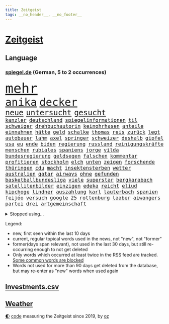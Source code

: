 ```yaml
---
title: Zeitgeist
tags: __no_header__, __no_footer__
---
```


# [Zeitgeist](https://oliz.io/zeitgeist/)

## Language

<h3><a href="https://www.spiegel.de" target="_blank">spiegel.de</a> (German, 5 to 2 occurrences)</h3>
<p style="font-family:monospace">
<span style="font-size:32pt"><a href="news_links.html#mehr" class="current">mehr</a></span>
<br>
<span style="font-size:25pt"><a href="news_links.html#anika" class="new">anika</a></span>
<span style="font-size:25pt"><a href="news_links.html#decker" class="current">decker</a></span>
<br>
<span style="font-size:18pt"><a href="news_links.html#neue" class="current">neue</a></span>
<span style="font-size:18pt"><a href="news_links.html#untersucht" class="current">untersucht</a></span>
<span style="font-size:18pt"><a href="news_links.html#gesucht" class="current">gesucht</a></span>
<br>
<span style="font-size:12pt"><a href="news_links.html#kanzler" class="current">kanzler</a></span>
<span style="font-size:12pt"><a href="news_links.html#deutschland" class="current">deutschland</a></span>
<span style="font-size:12pt"><a href="news_links.html#spiegelinformationen" class="current">spiegelinformationen</a></span>
<span style="font-size:12pt"><a href="news_links.html#til" class="new">til</a></span>
<span style="font-size:12pt"><a href="news_links.html#schweiger" class="new">schweiger</a></span>
<span style="font-size:12pt"><a href="news_links.html#drehbuchautorin" class="new">drehbuchautorin</a></span>
<span style="font-size:12pt"><a href="news_links.html#keinohrhasen" class="new">keinohrhasen</a></span>
<span style="font-size:12pt"><a href="news_links.html#anteile" class="current">anteile</a></span>
<span style="font-size:12pt"><a href="news_links.html#einnahmen" class="current">einnahmen</a></span>
<span style="font-size:12pt"><a href="news_links.html#hätte" class="current">hätte</a></span>
<span style="font-size:12pt"><a href="news_links.html#geld" class="current">geld</a></span>
<span style="font-size:12pt"><a href="news_links.html#schalke" class="current">schalke</a></span>
<span style="font-size:12pt"><a href="news_links.html#thomas" class="current">thomas</a></span>
<span style="font-size:12pt"><a href="news_links.html#reis" class="current">reis</a></span>
<span style="font-size:12pt"><a href="news_links.html#zurück" class="current">zurück</a></span>
<span style="font-size:12pt"><a href="news_links.html#legt" class="current">legt</a></span>
<span style="font-size:12pt"><a href="news_links.html#autobauer" class="current">autobauer</a></span>
<span style="font-size:12pt"><a href="news_links.html#lahm" class="current">lahm</a></span>
<span style="font-size:12pt"><a href="news_links.html#axel" class="new">axel</a></span>
<span style="font-size:12pt"><a href="news_links.html#springer" class="current">springer</a></span>
<span style="font-size:12pt"><a href="news_links.html#schweizer" class="current">schweizer</a></span>
<span style="font-size:12pt"><a href="news_links.html#deshalb" class="current">deshalb</a></span>
<span style="font-size:12pt"><a href="news_links.html#gipfel" class="current">gipfel</a></span>
<span style="font-size:12pt"><a href="news_links.html#usa" class="current">usa</a></span>
<span style="font-size:12pt"><a href="news_links.html#eu" class="current">eu</a></span>
<span style="font-size:12pt"><a href="news_links.html#ende" class="current">ende</a></span>
<span style="font-size:12pt"><a href="news_links.html#biden" class="current">biden</a></span>
<span style="font-size:12pt"><a href="news_links.html#regierung" class="current">regierung</a></span>
<span style="font-size:12pt"><a href="news_links.html#russland" class="current">russland</a></span>
<span style="font-size:12pt"><a href="news_links.html#reinigungskräfte" class="new">reinigungskräfte</a></span>
<span style="font-size:12pt"><a href="news_links.html#menschen" class="current">menschen</a></span>
<span style="font-size:12pt"><a href="news_links.html#rubiales" class="current">rubiales</a></span>
<span style="font-size:12pt"><a href="news_links.html#spaniens" class="current">spaniens</a></span>
<span style="font-size:12pt"><a href="news_links.html#jorge" class="current">jorge</a></span>
<span style="font-size:12pt"><a href="news_links.html#vilda" class="current">vilda</a></span>
<span style="font-size:12pt"><a href="news_links.html#bundesregierung" class="current">bundesregierung</a></span>
<span style="font-size:12pt"><a href="news_links.html#geldsegen" class="new">geldsegen</a></span>
<span style="font-size:12pt"><a href="news_links.html#falschen" class="current">falschen</a></span>
<span style="font-size:12pt"><a href="news_links.html#kommentar" class="current">kommentar</a></span>
<span style="font-size:12pt"><a href="news_links.html#profitieren" class="current">profitieren</a></span>
<span style="font-size:12pt"><a href="news_links.html#stockholm" class="current">stockholm</a></span>
<span style="font-size:12pt"><a href="news_links.html#elch" class="current">elch</a></span>
<span style="font-size:12pt"><a href="news_links.html#unten" class="current">unten</a></span>
<span style="font-size:12pt"><a href="news_links.html#zeigen" class="current">zeigen</a></span>
<span style="font-size:12pt"><a href="news_links.html#forschende" class="current">forschende</a></span>
<span style="font-size:12pt"><a href="news_links.html#thüringen" class="current">thüringen</a></span>
<span style="font-size:12pt"><a href="news_links.html#cdu" class="current">cdu</a></span>
<span style="font-size:12pt"><a href="news_links.html#macht" class="current">macht</a></span>
<span style="font-size:12pt"><a href="news_links.html#insektensterben" class="new">insektensterben</a></span>
<span style="font-size:12pt"><a href="news_links.html#wetter" class="current">wetter</a></span>
<span style="font-size:12pt"><a href="news_links.html#australien" class="current">australien</a></span>
<span style="font-size:12pt"><a href="news_links.html#qatar" class="new">qatar</a></span>
<span style="font-size:12pt"><a href="news_links.html#airways" class="new">airways</a></span>
<span style="font-size:12pt"><a href="news_links.html#ohne" class="current">ohne</a></span>
<span style="font-size:12pt"><a href="news_links.html#gefunden" class="current">gefunden</a></span>
<span style="font-size:12pt"><a href="news_links.html#basketballbundesliga" class="new">basketballbundesliga</a></span>
<span style="font-size:12pt"><a href="news_links.html#viele" class="current">viele</a></span>
<span style="font-size:12pt"><a href="news_links.html#superstar" class="current">superstar</a></span>
<span style="font-size:12pt"><a href="news_links.html#bergkarabach" class="current">bergkarabach</a></span>
<span style="font-size:12pt"><a href="news_links.html#satellitenbilder" class="current">satellitenbilder</a></span>
<span style="font-size:12pt"><a href="news_links.html#einzigen" class="current">einzigen</a></span>
<span style="font-size:12pt"><a href="news_links.html#edeka" class="current">edeka</a></span>
<span style="font-size:12pt"><a href="news_links.html#reicht" class="current">reicht</a></span>
<span style="font-size:12pt"><a href="news_links.html#eliud" class="new">eliud</a></span>
<span style="font-size:12pt"><a href="news_links.html#kipchoge" class="new">kipchoge</a></span>
<span style="font-size:12pt"><a href="news_links.html#lindner" class="current">lindner</a></span>
<span style="font-size:12pt"><a href="news_links.html#auszahlung" class="new">auszahlung</a></span>
<span style="font-size:12pt"><a href="news_links.html#karl" class="current">karl</a></span>
<span style="font-size:12pt"><a href="news_links.html#lauterbach" class="current">lauterbach</a></span>
<span style="font-size:12pt"><a href="news_links.html#spanien" class="current">spanien</a></span>
<span style="font-size:12pt"><a href="news_links.html#feijóo" class="current">feijóo</a></span>
<span style="font-size:12pt"><a href="news_links.html#versuch" class="current">versuch</a></span>
<span style="font-size:12pt"><a href="news_links.html#google" class="current">google</a></span>
<span style="font-size:12pt"><a href="news_links.html#25" class="current">25</a></span>
<span style="font-size:12pt"><a href="news_links.html#rottenburg" class="new">rottenburg</a></span>
<span style="font-size:12pt"><a href="news_links.html#laaber" class="new">laaber</a></span>
<span style="font-size:12pt"><a href="news_links.html#aiwangers" class="current">aiwangers</a></span>
<span style="font-size:12pt"><a href="news_links.html#partei" class="current">partei</a></span>
<span style="font-size:12pt"><a href="news_links.html#drei" class="current">drei</a></span>
<span style="font-size:12pt"><a href="news_links.html#artgemeinschaft" class="new">artgemeinschaft</a></span>
</p>
<details>
<summary>Stopped using...</summary>
<p class="former" style="font-size:12pt">
ans(1071) briten(1069) schwarzen(1069) vereinigten(1069) anschlag(1068) binnen(1068) cristiano(1068) ebenfalls(1068) gewaltig(1068) israelischen(1068) hinterlassen(1067) hubschrauber(1067) provinz(1067) sekunden(1067) verlust(1067) ausländische(1066) erfasst(1066) moderne(1066) uspräsidenten(1066) angebot(1065) ankündigung(1065) asche(1065) ausgebrochen(1065) hielt(1065) quartal(1065) widerspricht(1065) öfter(1065) fdpchef(1064) geboren(1064) trainieren(1064) außerdem(1063) bisherige(1063) bitte(1063) kontrollieren(1063) mario(1063) militärs(1063) normal(1063) riesige(1063) schweigen(1063) toni(1063) also(1062) dokumente(1062) israelische(1062) liverpool(1062) sichern(1062) tests(1062) texas(1062) you(1062) anthony(1061) falls(1061) leute(1061) schoss(1061) stattfinden(1061) stimme(1061) englischen(1060) geheimnis(1060) i(1060) märchen(1060) null(1060) obama(1060) verpassen(1060) geschossen(1059) infektion(1059) reichte(1059) schlimmsten(1059) tötung(1059) berichterstattung(1058) durchsuchungen(1058) priester(1058) san(1058) usamerikaner(1058) verpasst(1058) crash(1057) expräsident(1057) nürnberg(1057) bürgermeisterin(1056) schuss(1056) verlierer(1056) anhänger(1055) bundesstaat(1055) erbe(1055) gespräche(1055) medikamente(1055) studien(1055) wiederholt(1055) tragödie(1054) wochenlang(1054) schicken(1053) sinn(1053) vorsprung(1053) wies(1053) wirken(1053) betont(1052) dar(1051) endspiel(1051) steckte(1051) berühmte(1050) olympische(1050) starker(1050) einsetzen(1048) lernt(1048) rollen(1048) schlimmste(1047) voraussetzungen(1047) konsum(1046) entwickeln(1045) hoffnungen(1043) nationalen(1043) weckt(1043) gesichert(1042) konkrete(1041) schrecken(1041) vorgelegt(1041) amerikas(1040) analysiert(1040) insassen(1040) außerhalb(1039) kräfte(1039) stürzen(1039) fußballwm(1037) bangen(1033) fortsetzung(1033) zeigten(1033) finanzielle(1031) istanbul(1031) niedrig(1031) ursprünglich(1023) ausgaben(1014) heizen(1013) ausgetragen(1008) last(1001) billiger(995) einfache(994) woelki(981) berichtete(971) lieferketten(966) gewinne(961) währung(957) 4000(919) politikern(898) enthalten(877) verlag(873) lediglich(850) seither(812) wenigsten(809) kümmern(805) norwegische(796) grundsätzlich(791) zugestimmt(781) landsleute(775) präsentierte(774) superstars(772) verstorben(770) highlights(760) parlaments(752) gerissen(749) 400000(744) zorn(737) nachmittag(735) gemeinschaft(734) hawaii(731) world(730) investiert(729) entlasten(724) spiegelkorrespondent(717) entstanden(715) bedrängnis(704) kunstwerke(702) jährlich(699) energiekosten(698) fdppolitiker(696) bahnen(694) kälte(692) schülerin(675) bekannteste(664) nutzung(663) militärischen(659) meta(651) otto(646) seltene(646) überlebten(632) leitete(624) fördern(617) getreten(617) weltbekannt(617) systematisch(611) geplatzt(607) zweites(607) wettkampf(603) euch(598) pekings(594) 62(583) einheit(581) gastbeitrag(578) überzeugung(578) dortmunder(575) transparenz(573) rené(565) air(559) zurückgewiesen(559) lücken(558) barack(556) gestärkt(555) ukrainenews(554) schildern(552) vermieter(552) odessa(549) erneuerbare(547) messerangriff(540) baustelle(539) herzen(534) hahn(531) dilemma(527) niedersächsischen(524) braunschweig(521) dmitrij(520) boxen(518) crew(513) kompensieren(513) usdollar(503) b(499) guardiola(498) pep(498) fragwürdige(491) abgeschaltet(490) gefällt(486) verspätung(486) ehrt(485) empfohlen(480) erleichtert(479) besitzt(478) ernannt(467) tiefer(464) kaffee(460) 21jähriger(457) anhaltende(457) offensichtlich(456) verhaftung(454) identifizieren(453) attestiert(449) spitzt(449) misshandelt(447) neustart(447) olympischen(446) alzheimer(443) angehörigen(443) fehlstart(443) tirol(440) wozu(440) entfernen(427) kämpferisch(422) verträge(420) zurückhaltung(420) starkwatzinger(419) verbrauch(419) zuhause(419) effekt(404) offenlegen(404) ron(395) nation(394) terminal(394) weltgrößten(394) beleidigungen(393) bach(388) desantis(388) professor(388) wünsche(387) größeres(386) tarife(386) atomkraftwerk(382) aufgewachsen(380) angezeigt(379) eingreifen(375) verurteilter(375) jüngst(374) richtete(374) bussen(370) vizepräsident(370) abschuss(367) atomausstieg(363) abermals(358) sechsten(358) stemmen(358) ausgestattet(356) praktisch(356) vegane(356) psychologin(353) vaters(352) emissionen(349) krawalle(349) francisco(348) eingriff(346) zusage(346) hauptdarstellerin(343) immobilienkonzern(342) erleichtern(341) pentagon(336) verzeichnen(333) übergewicht(333) ignoriert(332) jewgeni(332) absehbar(331) bnd(328) meldungen(324) schauplatz(323) gefangenen(322) karriereberaterin(322) rückstand(320) schwarzer(320) operiert(319) gegessen(317) überzeugte(315) lateinamerika(314) möglichkeit(314) zurückgekehrt(314) trümmern(313) sam(312) mitarbeitern(311) billigt(308) äußerung(307) mächte(305) widmen(303) as(302) amerikanerin(301) ausgemacht(297) reißen(293) überfahrt(293) bengvir(292) itamar(292) sydney(290) hill(289) liberale(289) gedroht(288) kommentiert(288) monatelangen(288) häufen(285) infantino(285) roland(285) bundesjustizminister(283) gast(282) gipfeltreffen(281) tomaten(281) wiederholen(279) leiten(278) machtkampf(277) vermeldet(277) text(276) gianni(275) streben(275) auflaufen(273) unfalls(273) forderten(270) segeln(270) unterzogen(269) labor(265) traut(265) wuppertal(264) beheben(263) streamingdienst(260) sprint(259) einwanderer(258) umstrittenes(256) praxis(255) krawallen(252) transparent(250) satellitenbild(249) feldern(248) vorfälle(248) vorstand(248) 28jähriger(247) plätze(246) militärübung(245) dieb(244) tanzt(244) flasche(243) symptome(243) lebensgefahr(242) ladung(240) revision(240) 250000(237) lebenslauf(237) prozesse(237) bewahren(236) 31jährige(234) geschäften(234) zeitplan(234) liebt(231) ständig(229) gaza(228) palästinensern(228) parteifreund(228) waldbrand(228) rast(226) übungen(226) erbost(225) to(225) rüstungsindustrie(223) entwickler(221) theoretisch(221) natomitglied(220) nicolas(219) wagnertruppe(219) günstigen(217) nudeln(217) begleiter(215) finnlands(215) späten(215) auszeichnungen(212) offenbaren(212) dhl(211) stoffe(211) beilegen(210) halbieren(210) rekordmeister(210) angemeldet(207) staatsfonds(207) stürmte(207) parteispitze(203) dicht(202) trümmerteile(201) einheimischen(200) erholt(200) verzögerung(200) berlinkreuzberg(198) nordirland(198) nordstreampipelines(197) usaußenministerium(197) förderprogramm(196) lächeln(195) wütenden(194) stil(193) verbreitete(193) potenzial(192) chemikalien(191) gladbach(190) entschlossen(189) historisch(189) marina(189) spitzenkandidat(189) abbrechen(188) gedanken(188) eingeräumt(187) sanfter(187) wänden(186) ukrainischem(185) söldnerchef(184) ausweitung(183) can(183) derer(183) hamilton(183) lewis(183) einschränken(180) staatssekretär(180) zweieinhalb(179) messen(178) kämpften(177) legalisierung(177) begünstigt(175) einkaufen(175) transformation(175) unbedenklich(175) räuber(174) solidarisch(174) bestreiten(173) herausforderer(173) wackelt(173) brennen(172) dicaprio(172) genres(172) mutterkonzern(172) reparieren(172) jakarta(170) regierungspartei(170) bemängelt(169) gen(169) losgehen(169) minen(169) regulierung(169) beleg(168) jordan(167) kümmert(167) stürmt(167) mitgründer(166) obduktion(166) breiter(165) bundesligist(165) hakenkreuze(165) sommerspielen(165) verblüffenden(165) erkrankungen(164) kostenlosen(164) angerichtet(163) ärgern(162) baugenehmigungen(161) pompeji(161) spiegeltalk(161) wirksam(161) kollabiert(159) startete(157) veto(157) reuß(156) vermarktet(156) ac(155) gründung(155) alexandra(154) großmanöver(154) halbiert(154) moore(154) angeschossen(153) prinzip(153) breites(152) taiwans(152) eintreffen(151) geisel(151) mondmission(151) weicht(151) wirtschaftswachstum(151) artefakte(150) behaupten(150) technischer(150) weltbevölkerung(149) drohte(148) gewusst(148) argumenten(147) sonntagabend(147) set(146) unseres(146) gange(145) oberbayern(145) alarmbereitschaft(144) aufschwung(143) hassverbrechen(143) verstößt(143) antrat(142) be(141) durchgesetzt(141) lukaku(141) romelu(141) berührt(140) hektar(139) lehmann(139) flecken(138) konkret(138) anwerben(137) fifapräsident(137) prangerte(137) reichtum(137) cduabgeordnete(136) schwerwiegenden(136) depp(135) inter(135) lebenszeichen(135) normalen(135) usamerikanische(135) benennt(134) flüssigkeit(134) massenhaft(134) sportart(134) existiert(132) maus(132) nachbarstaaten(132) präsent(131) rights(131) tennisspielerin(131) kampfflugzeugen(130) klimafragen(130) arbeiter(129) fabian(128) unzureichend(128) behält(126) katrin(126) kleinkinder(126) spektakulär(126) verhaltenstherapeutin(126) verlassenen(126) nelles(125) rettungsmission(125) waldbränden(125) anhören(123) erstatten(122) heizungsgesetz(121) erzieher(120) landesverband(120) rechtskräftig(120) berühmtesten(119) plastikmüll(118) prognostiziert(117) vierten(117) f16kampfjets(116) pioneer(116) verständlich(116) beordert(115) besiegte(115) ausgesagt(114) fossile(113) perlt(113) beschleunigen(112) drogenhandel(112) natürliche(112) niklas(112) triathlon(112) behandlungen(111) tauscht(111) traktor(111) plagen(110) tätigkeit(110) abgelichtet(109) chaotischen(109) gleichaltrigen(109) militante(109) quadratmetern(109) brutalen(108) arbeitsunfall(107) rocky(107) hamas(106) pessimistisch(106) übersehen(106) acker(105) asylbewerberheim(105) beruft(105) kroos(105) achtjährigen(104) autobahngesellschaft(104) neuwahlen(104) popp(104) absetzung(103) blicke(103) blume(103) brigade(103) kalender(103) kunstwerken(103) süddeutschland(103) angelegt(102) koranverbrennung(102) spree(102) triumphierte(102) würdigte(102) überflutete(102) mangelnden(101) erbitterten(100) potenzielle(100) verfügbaren(100) bergführer(99) gutgetan(99) teneriffa(99) stichwahl(98) tweets(98) agieren(97) englands(97) greuther(97) schlepper(97) alexis(96) killers(96) kopfgeld(96) unentdeckt(96) ökonomischen(96) gleichstellung(95) kaputte(95) qualität(95) vernichtung(95) bejaht(94) bezos(94) dortige(94) halte(94) lka(94) maurice(94) neugebauer(94) polizeikontrolle(94) schlagersängerin(94) unfallort(93) absteiger(92) eiskalt(92) heimischer(92) leichtigkeit(92) 93jährige(91) diktaturen(91) dringender(91) gebannt(91) gefälschtes(91) gewittern(91) primož(91) roglič(91) schlucht(91) titelgewinn(91) undenkbar(91) anschließenden(90) bella(90) grenzfluss(90) hautkrebs(90) scheuer(90) schlittert(90) sächsischen(90) terrorplänen(90) verhör(90) älterer(90) überzogene(90) agenda(89) deutschiraners(89) erkennt(89) geburtshaus(89) grandios(89) jet(89) stahlseil(89) sánchez(89) abgeblasen(88) f16(88) glanzlicht(88) landesinneren(88) patriarch(88) rechtsanspruch(88) schwieg(88) talente(88) durststrecke(87) faschismus(87) jungfernfahrt(87) mondlandung(87) oldenburg(87) passende(87) chiphersteller(86) erwirtschaften(86) helm(86) vorläufigen(86) überdurchschnittlich(86) aarhus(85) undiplomatisch(85) westafrikanischen(85) athlet(84) basilikum(84) kolonien(84) monatliche(84) profil(84) reiner(84) rundum(84) spanierinnen(84) adobe(83) berechnungen(83) grausige(83) helene(83) klammern(83) völlige(83) barbiefilm(82) häusern(82) profitierten(82) bergsteigerin(81) betrugsmaschen(81) dschungel(81) emirate(81) freikommt(81) reichsbürgern(81) renditen(81) cruz(80) end(80) lieb(80) verwundeten(80) wiederentdeckt(80) abgrenzen(79) bunten(79) fattah(79) leo(79) sicherheitsleute(79) verriet(79) versammlung(79) zehnkämpfer(79) arbeitslos(78) attraktiv(78) euregeln(78) forschungsministerin(78) lockdowns(78) shah(78) starkoch(78) zerstörter(78) kaltes(77) kristina(77) plattformen(77) regierungsmaschine(77) tatverdächtig(77) vereinfachen(77) zerriss(77) bittere(76) einreichen(76) erhoffte(76) falschaussagen(76) fragwürdigen(76) innensenatorin(76) krönt(76) marilyn(76) monroe(76) netzentgelte(76) spranger(76) spvgg(76) stellvertretende(76) euer(75) flugzeugcrash(75) männlicher(75) nawalnys(75) preiserhöhung(75) pütz(75) routineoperation(75) schadens(75) soundtrack(75) südukraine(75) ölkonzerne(75) 53jähriger(74) argentinische(74) sozialdemokrat(74) toxischen(74) waalkes(74) auslieferung(73) ferien(73) kostenlose(73) quellen(73) teilchen(73) gemeindevertreter(72) kletterte(72) queere(72) rekordmann(72) selbstfürsorge(72) vernetzen(72) buhlt(71) eisbäder(71) kanadischem(71) meeressäuger(71) mitgliedstaaten(71) polizeigewahrsam(71) vermint(71) badesee(70) havarierten(70) kreativen(70) rutte(70) sommerpasta(70) standuppaddling(70) zelle(70) zustellung(70) bruni(69) dino(69) kuriosen(69) toppmöller(69) täters(69) unglücks(69) verkraftbar(69) aufzusetzen(68) beatrix(68) erkunden(68) lebenshaltungskosten(68) sogenanntes(68) spitzenfußball(68) trends(68) wunde(68) asylrecht(67) aurora(67) braslavsky(67) diw(67) ersparte(67) erzeugen(67) flüchtlingen(67) hits(67) nachdenklichen(67) paulairene(67) seenotrettungsboot(67) siegreichen(67) spaghetti(67) trupp(67) auflösung(66) jusovorsitzende(66) substanziellen(66) abenteurer(65) flieger(65) rächt(65) schwedens(65) sommerferien(65) unescowelterbe(65) wärmebildkameras(65) xiii(65) bundestagswahlen(64) eupolitiker(64) finalsieg(64) ungewohnt(64) barker(63) fressen(63) genehmigter(63) gentechnik(63) hannoveraner(63) klartext(63) montana(63) quersumme(63) rettungseinsatz(63) sprühte(63) unofriedensmission(63) verbraucherzeitschrift(63) verehren(63) bewährungsstrafen(62) caravan(62) gefertigt(62) shirts(62) spiegelgespräch(62) trinkt(62) verteilung(62) wahlkreisbüro(62) effizienter(61) kinderbetreuung(61) rammsteinvorwürfe(61) wagnerchefs(61) beauftragte(60) festigen(60) hob(60) schlaganfall(60) schuhbeck(60) strafverfahren(60) stundenlohn(60) tablets(60) urwald(60) wagneraufstand(60) afdwähler(59) dummheit(59) konferenzen(59) koran(59) psychologie(59) rüffel(59) streitkultur(59) umgeschlagen(59) 2023/2024(58) bauernverband(58) bitteren(58) dorothee(58) mentalen(58) untreue(58) beerdigen(57) bevölkerungsschwund(57) fuest(57) legacy(57) milliardeninvestitionen(57) saleh(57) trugen(57) werteten(57) ardsommerinterview(56) bestseller(56) f16kampfflugzeugen(56) fotomontage(56) hochumstrittene(56) klischees(56) neutralitätsgründen(56) 1972(55) weitverbreitet(55) atlanta(54) eingespielt(54) erkunde(54) nahostkonflikt(54) triumphs(54) zelt(54) 7000(53) depression(53) flüchtlingslager(53) mietpreise(53) perfide(53) sprangen(53) zweitgrößten(53) jagt(52) krankenhauses(52) stromausfall(52) testament(52) todesfall(52) atomruine(51) aufzuschieben(51) berücksichtigen(51) dazwischen(51) islamistische(51) kambodscha(51) kühlwasser(51) politikerinnen(51) seenotrettungsschiff(51) sprinter(51) teenagern(51) variante(51) verstrickt(51) arbeitgebernahe(50) begriffe(50) diabetes(50) gelbe(50) gina(50) kreuzband(50) kühlwasserverklappung(50) lückenkemper(50) nachbarländer(50) objekten(50) pflegebedürftigen(50) wattenmeer(50) wichtigstes(50) binz(49) bundesligasaison(49) fischstäbchen(49) geburten(49) geschieht(49) regnet(49) reichsbürgergruppe(49) subway(49) verkraften(49) wacht(49) östlich(49) 47jähriger(48) fukushimakühlwasser(48) immobilienmarkt(48) militärisch(48) valeria(48) verderben(48) belästigungen(47) gebrannt(47) palästinensische(47) schüttete(47) wasserqualität(47) zeitgleich(47) behandeln(46) elterngeldes(46) inspirieren(46) julia(46) riecht(46) übergangsweise(46) bertram(45) gegeneinander(45) gleichnamigen(45) kleintransporter(45) nachtruhe(45) popsängerin(45) showdown(45) sicherheitsmaßnahmen(45) vorwahlen(45) enttäuschung(44) freiwilliger(44) froh(44) millionenstadt(44) 73jähriger(43) behrens(43) erhört(43) schachzug(43) auskunftei(42) demonstrant(42) koffer(42) lebensträume(42) schufa(42) verwirklichen(42) wagte(42) angabe(41) bemerkenswert(41) einbürgerung(41) erbt(41) notizen(41) schneise(41) zerbrochen(41) angefeindet(40) bard(40) geistliche(40) michal(40) offiziere(40) wdr(40) ökonomisch(40) computerspiele(39) geheimer(39) postings(39) purra(39) riikka(39) tennisturnier(39) britney(38) geplatztem(38) krähen(38) spears(38) typische(38) wahlkommission(38) überlaufen(38) familienpolitik(37) friedliche(37) hadid(37) kulisse(37) notoperation(37) sorten(37) sortiert(37) 51jährige(36) bergsteigen(36) betreuung(36) ikonischer(36) jüdischsein(36) mondes(36) namensgeber(36) privilegien(36) angeht(35) computerspiel(35) milliardengewinn(35) schmutziger(35) trainers(35) chipfabriken(34) dauerregen(34) gabor(34) jetski(34) jungs(34) küsste(34) masche(34) schmerzhaften(34) sge(34) steingarts(34) storch(34) tagesgeld(34) wohnungskäufer(34) ernte(33) eukommissionsvize(33) frans(33) frauenrechte(33) malaika(33) maskenpflicht(33) mihambo(33) polizeibeamten(33) schaf(33) selbstständige(33) timmermans(33) topklub(33) umstrittenem(33) visionen(33) amsterdamer(32) arbeitende(32) artensterben(32) durchmachen(32) geldes(32) geschke(32) lai(32) auswandern(31) düpierte(31) ethik(31) gaspreis(31) saale(31) sklaven(31) säugetiere(31) torwart(31) campingplatz(30) emtitel(30) hagen(30) untergetauchten(30) unterzahl(30) usfernsehen(30) auswanderer(29) camper(29) europameisterinnen(29) gestürzte(29) mangels(29) männlichkeit(29) nest(29) sportstars(29) wohnmobile(29) dnipro(28) erschweren(28) gewählten(28) putschisten(28) sozial(28) cannabislegalisierung(27) kohleausstieg(27) malaysia(27) riskanten(27) unbegründet(27) gesunden(26) haarsträubende(26) kambodschas(26) kiesewetter(26) olivenöl(26) taurusraketen(26) teilzeit(26) torlosen(26) videobeweis(26) wolff(26) befehl(25) betrogen(25) militärjunta(25) nadine(25) 64jährige(24) gewordene(24) ness(24) nessie(24) nigers(24) rettungswagen(24) roderich(24) trudeau(24) unermüdlich(24) vielversprechende(24) bernardo(23) bock(23) hakenkreuzfahne(23) immobilienriese(23) kultusministerium(23) lebensbedingungen(23) strafrechtlich(23) tänzerinnen(23) uscharts(23) verbrauchen(23) walser(23) überschätzt(23) aufwendigen(22) gejagte(22) henderson(22) kunstschätze(22) pfadfinder(22) abfluss(21) cruise(21) entsprechenden(21) renard(21) struktur(21) verglichen(21) wendie(21) ecowas(20) komponiert(20) organisierten(20) rekruten(20) saisonsieg(20) schachtar(20) verkehrsunfall(20) doku(19) doppelten(19) effekte(19) heard(19) titelfavorit(19) zwiebeln(19) demografie(18) erdtrabanten(18) fälschung(18) inhaber(18) merkt(18) strafbar(18) bray(17) europawahlkandidaten(17) fußgänger(17) lebensläufe(17) lebensläufen(17) leser(17) maui(17) plakat(17) spiegelleserinnen(17) franken(16) geheimdienstchef(16) magnus(16) mitleid(16) right(16) sprinterin(16) tierärzte(16) timanowskaja(16) berufswahl(15) freddie(15) mercury(15) prorussischer(15) sekte(15) vergebener(15) brustkrebsvorsorge(14) buschbrände(14) gefallenen(14) mondumlaufbahn(14) turniers(14) auflegen(13) fürths(13) lokalisieren(13) reihenfolge(13) saarländischen(13) säugling(13) hinsichtlich(12) ikonisches(12) privatjet(12) roskosmos(12) säule(12) ermahnt(11) förster(11) graz(11) intervention(11) itexperten(11) kräften(11) navigieren(11) prestigeerfolg(11) südpol(11) vorgetäuscht(11) vorschrift(11)
</p>
</details>
<p>Legend:
<ul>
<li><span class="new">new</span>, first seen within the last 10 days</li>
<li><span class="current">current</span>, regular topical words used in the news, not "new", not "former"</li>
<li><span class="former">former(days span relevant)</span>, not used in the last 30 days, but still re-occurring enough to not get deleted</li>
<li>Only words which occurred at least twice in the RSS feed are tracked. <a href="language/filters.py">Some common words are blocked</a></li>
<li>Words not used for more than 90 days get deleted from the database, but may re-enter as "new" words when used again</li>
</ul>
</p>

## [Investments](investments.html)[.csv](investments.csv)

## [Weather](weather.html)

<footer>
<a href="javascript:toggleTheme()" class="nav">🌓</a>
<a href="https://github.com/ooz/zeitgeist">code</a> measuring the Zeitgeist since 2019, by <a href="https://oliz.io">oz</a>
</footer>
